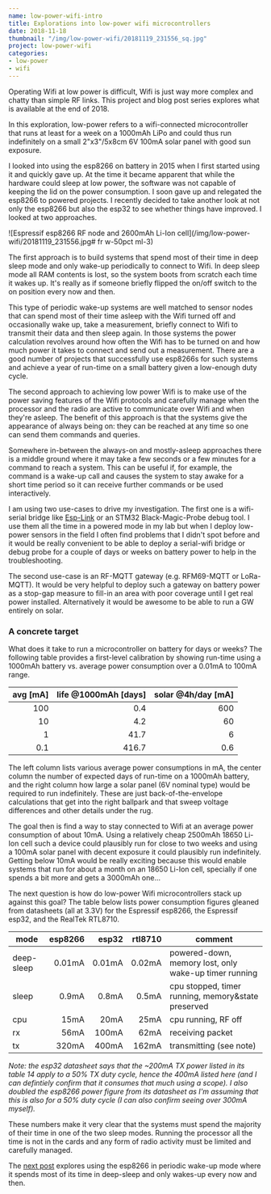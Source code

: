 ```yaml
---
name: low-power-wifi-intro
title: Explorations into low-power wifi microcontrollers
date: 2018-11-18
thumbnail: "/img/low-power-wifi/20181119_231556_sq.jpg"
project: low-power-wifi
categories:
- low-power
- wifi
---
```

Operating Wifi at low power is difficult, Wifi is just way more complex and chatty than simple RF
links. This project and blog post series explores what is available at the end of 2018.
<!--more-->

In this exploration, low-power refers to a wifi-connected microcontroller that runs at least for a week on a 1000mAh
LiPo and could thus run indefinitely on a small 2"x3"/5x8cm 6V 100mA solar panel with good
sun exposure.

I looked into using the esp8266 on battery in 2015 when I first started using it and quickly gave
up.
At the time it became apparent that while the hardware could sleep at low power, the software was
not capable of keeping the lid on the power consumption.
I soon gave up and relegated the esp8266 to powered projects.
I recently decided to take another look at not only the esp8266 but also the esp32 to see whether
things have improved. I looked at two approaches.

![Espressif esp8266 RF node and 2600mAh Li-Ion cell](/img/low-power-wifi/20181119_231556.jpg# fr
w-50pct ml-3)

The first approach is to build systems that spend most of their time in deep sleep mode and only
wake-up periodically to connect to Wifi. In deep sleep mode all RAM contents is lost, so the system
boots from scratch each time it wakes up. It's really as if someone briefly flipped the on/off
switch to the on position every now and then.

This type of periodic wake-up systems are well matched to sensor nodes
that can spend most of their time asleep with the Wifi
turned off and occasionally wake up, take a measurement, briefly connect to Wifi to
transmit their data and then sleep again.
In those systems the power calculation revolves around how often the Wifi has to be turned on
and how much power it takes to connect and send out a measurement.
There are a good number of projects that successfully use esp8266s for such systems and
achieve a year of run-time on a small battery given a low-enough duty cycle.

The second approach to achieving low power Wifi is to make use of the power saving features of the
Wifi protocols and carefully manage when the processor and the radio are active to communicate over
Wifi and when they're asleep.
The benefit of this approach is that the systems give the appearance of always being on: they can be
reached at any time so one can send them commands and queries.

Somewhere in-between the always-on and mostly-asleep approaches there is a middle ground where it may
take a few seconds or a few minutes for a command to reach a system. This can be useful if, for
example, the command is a wake-up call and causes the system to stay awake for a short time period
so it can receive further commands or be used interactively.

I am using two use-cases to drive my investigation.
The first one is a wifi-serial bridge like [Esp-Link](http://github.com/jeelabs/esp-link) or an
STM32 Black-Magic-Probe debug tool.
I use them all the time in a powered mode in my lab but when I deploy low-power sensors in the
field I often find problems that I didn't spot before and it would be really convenient to be able
to deploy a serial-wifi bridge or debug probe for a couple of days or weeks on battery power to help
in the troubleshooting.

The second use-case is an RF-MQTT gateway (e.g. RFM69-MQTT or LoRa-MQTT).
It would be very helpful to deploy such a gateway on battery power 
as a stop-gap measure to fill-in an area with poor coverage
until I get real power installed.
Alternatively it would be awesome to be able to run a GW entirely on solar.

### A concrete target

What does it take to run a microcontroller on battery for days or weeks?
The following table provides a first-level calibration by showing run-time
using a 1000mAh battery vs. average power consumption
over a 0.01mA to 100mA range.

avg [mA] | life @1000mAh [days] | solar @4h/day [mA]
---:| --: | --:
100 | 0.4 | 600
10 | 4.2 | 60
1 | 41.7 | 6
0.1 | 416.7 | 0.6

The left column lists various average power consumptions in mA, the center column the number of
expected days of run-time on a 1000mAh battery, and the right column how large a solar panel
(6V nominal type) would be required to run indefinitely. These are just back-of-the-envelope
calculations that get into the right ballpark and that sweep voltage differences and other
details under the rug.

The goal then is find a way to stay connected to Wifi at an average power consumption of about
10mA. Using a relatively cheap 2500mAh 18650 Li-Ion cell such a device could plausibly run for
close to two weeks and using a 100mA solar panel with decent exposure it could plausibly run indefinitely.
Getting below 10mA would be really exciting because this would enable systems that run for about a
month on an 18650 Li-Ion cell, specially if one spends a bit more and gets a 3000mAh one...

The next question is how do low-power Wifi microcontrollers stack up against this goal?
The table below lists power consumption figures gleaned from datasheets (all at 3.3V) for
the Espressif esp8266, the Espressif esp32, and the RealTek RTL8710.

mode | esp8266 | esp32 | rtl8710 | comment
--- | ---:| ---:| ---:| ---
deep-sleep | 0.01mA | 0.01mA | 0.02mA | powered-down, memory lost, only wake-up timer running
sleep | 0.9mA | 0.8mA | 0.5mA | cpu stopped, timer running, memory&state preserved
cpu | 15mA | 20mA | 25mA | cpu running, RF off
rx | 56mA | 100mA | 62mA | receiving packet
tx | 320mA | 400mA | 162mA | transmitting (see note)

_Note: the esp32 datasheet says that the ~200mA TX power listed in its table 14 apply to
a 50% TX duty cycle, hence the 400mA listed here (and I can defintiely confirm that it consumes
that much using a scope). I also doubled the esp8266 power figure from its datasheet as I'm assuming
that this is also for a 50% duty cycle (I can also confirm seeing over 300mA myself)._

These numbers make it very clear that the systems must spend the majority of their time in one of
the two sleep modes. Running the processor all the time is not in the cards and any form of radio
activity must be limited and carefully managed.

The [next post](/2018/lp-wifi-esp8266-1) explores using the esp8266 in periodic wake-up mode
where it spends most of its time in deep-sleep and only wakes-up every now and then.
